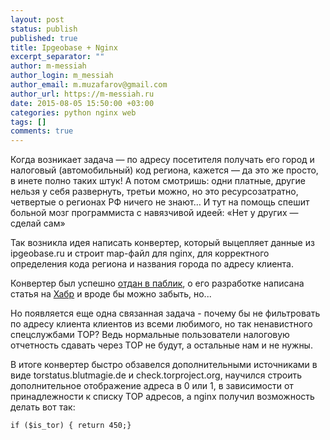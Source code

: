 ```yaml
---
layout: post
status: publish
published: true
title: Ipgeobase + Nginx
excerpt_separator: ""
author: m-messiah
author_login: m_messiah
author_email: m.muzafarov@gmail.com
author_url: https://m-messiah.ru
date: 2015-08-05 15:50:00 +03:00
categories: python nginx web
tags: []
comments: true
---
```


Когда возникает задача — по адресу посетителя получать его город и налоговый (автомобильный) код региона, кажется — да это же просто, в инете полно таких штук!
А потом смотришь: одни платные, другие нельзя у себя развернуть, третьи можно, но это ресурсозатратно, четвертые о регионах РФ ничего не знают…
И тут на помощь спешит больной мозг программиста с навязчивой идеей: «Нет у других — сделай сам»

Так возникла идея написать конвертер, который выцепляет данные из ipgeobase.ru и строит map-файл для nginx, для корректного определения кода региона и названия города  по адресу клиента.

Конвертер был успешно [отдан в паблик](https://github.com/m-messiah/ipgeobase_importer), о его разработке написана статья на [Хабр](http://habrahabr.ru/post/264219/) и вроде бы можно забыть, но...

Но появляется еще одна связанная задача - почему бы не фильтровать по адресу клиента клиентов из всеми любимого, но так ненавистного спецслужбами ТОР?
Ведь нормальные пользователи налоговую отчетность сдавать через ТОР не будут, а остальные нам и не нужны.

В итоге конвертер быстро обзавелся дополнительными источниками в виде torstatus.blutmagie.de и check.torproject.org, научился строить дополнительное отображение адреса в 0 или 1, в зависимости от принадлежности к списку ТОР адресов, а nginx получил возможность делать вот так:

```nginx
if ($is_tor) { return 450;}
```
